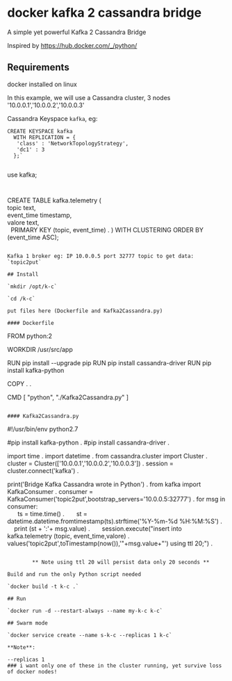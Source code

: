 # docker kafka 2 cassandra bridge
A simple yet powerful Kafka 2 Cassandra Bridge

Inspired by https://hub.docker.com/_/python/

## Requirements

docker installed on linux

In this example, we will use a Cassandra cluster, 3 nodes '10.0.0.1','10.0.0.2','10.0.0.3'

Cassandra Keyspace `kafka`, eg:

```
CREATE KEYSPACE kafka
  WITH REPLICATION = { 
   'class' : 'NetworkTopologyStrategy', 
   'dc1' : 3 
  };`
  
 ``` 
 use kafka;
 ```
  
 ```
 CREATE TABLE kafka.telemetry (  
    topic text,  
    event_time timestamp,  
    valore text,  
    PRIMARY KEY (topic, event_time) . 
) WITH CLUSTERING ORDER BY (event_time ASC);  
```

Kafka 1 broker eg: IP 10.0.0.5 port 32777 topic to get data: `topic2put`

## Install

`mkdir /opt/k-c`

`cd /k-c`

put files here (Dockerfile and Kafka2Cassandra.py)

#### Dockerfile

```
FROM python:2

WORKDIR /usr/src/app


RUN pip install --upgrade pip
RUN pip install cassandra-driver
RUN pip install kafka-python

COPY . .

CMD [ "python", "./Kafka2Cassandra.py" ]
```

#### Kafka2Cassandra.py

```
#!/usr/bin/env python2.7  

#pip install kafka-python . 
#pip install cassandra-driver . 

import time . 
import datetime . 
from cassandra.cluster import Cluster . 
cluster = Cluster(['10.0.0.1','10.0.0.2','10.0.0.3']) . 
session = cluster.connect('kafka') . 
  
print('Bridge Kafka Cassandra wrote in Python') . 
from kafka import KafkaConsumer . 
consumer = KafkaConsumer('topic2put',bootstrap_servers='10.0.0.5:32777') . 
for msg in consumer:  
        ts = time.time() . 
        st = datetime.datetime.fromtimestamp(ts).strftime('%Y-%m-%d %H:%M:%S') . 
        print (st + ':'+ msg.value) . 
        session.execute("insert into kafka.telemetry (topic, event_time,valore) .    values('topic2put',toTimestamp(now()),'"+msg.value+"') using ttl 20;") . 
```
        
        ** Note using ttl 20 will persist data only 20 seconds **

Build and run the only Python script needed

`docker build -t k-c .`

## Run

`docker run -d --restart-always --name my-k-c k-c`

## Swarm mode

`docker service create --name s-k-c --replicas 1 k-c`

**Note**:

--replicas 1 
### i want only one of these in the cluster running, yet survive loss of docker nodes!



